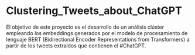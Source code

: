 # Clustering_Tweets_about_ChatGPT
El objetivo de este proyecto es el desarrollo de un análisis clúster empleando los embeddings generados por el modelo de procesamiento de lenguaje BERT (Bidirectional Encoder Representations from Transformers) a partir de los tweets extraídos que contienen el #ChatGPT.
